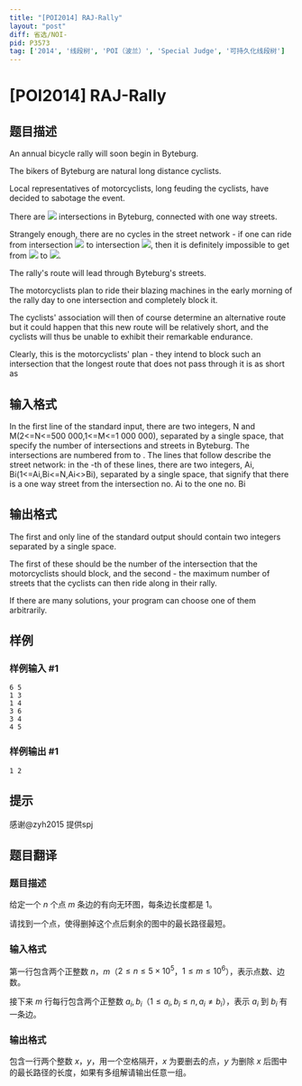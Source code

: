 ```yaml
---
title: "[POI2014] RAJ-Rally"
layout: "post"
diff: 省选/NOI-
pid: P3573
tag: ['2014', '线段树', 'POI（波兰）', 'Special Judge', '可持久化线段树']
---
```

# [POI2014] RAJ-Rally
## 题目描述

  An annual bicycle rally will soon begin in Byteburg.

The bikers of Byteburg are natural long distance cyclists.

Local representatives of motorcyclists, long feuding the cyclists,  have decided to sabotage the event.

There are ![](http://main.edu.pl/images/OI21/raj-en-tex.1.png) intersections in Byteburg, connected with one way streets.

Strangely enough, there are no cycles in the street network - if one can ride from  intersection ![](http://main.edu.pl/images/OI21/raj-en-tex.2.png) to intersection ![](http://main.edu.pl/images/OI21/raj-en-tex.3.png), then it is definitely impossible to get from ![](http://main.edu.pl/images/OI21/raj-en-tex.4.png) to ![](http://main.edu.pl/images/OI21/raj-en-tex.5.png).

The rally's route will lead through Byteburg's streets.

The motorcyclists plan to ride their blazing machines in the early morning of the rally day  to one intersection and completely block it.

The cyclists' association will then of course determine an alternative route  but it could happen that this new route will be relatively short,  and the cyclists will thus be unable to exhibit their remarkable endurance.

Clearly, this is the motorcyclists' plan - they intend to block such an intersection  that the longest route that does not pass through it is as short as 

## 输入格式

In the first line of the standard input, there are two integers, N and M(2<=N<=500 000,1<=M<=1 000 000), separated by a single space, that specify the number of intersections and streets in Byteburg. The intersections are numbered from   to  . The   lines that follow describe the street network: in the  -th of these lines, there are two integers, Ai, Bi(1<=Ai,Bi<=N,Ai<>Bi), separated by a single space, that signify that there is a one way street from the intersection no. Ai to the one no. Bi

## 输出格式

The first and only line of the standard output should contain two integers separated by a single space.

The first of these should be the number of the intersection that the motorcyclists should block,  and the second - the maximum number of streets that the cyclists can then ride along in their rally.

If there are many solutions, your program can choose one of them arbitrarily.
## 样例

### 样例输入 #1
```
6 5
1 3
1 4
3 6
3 4
4 5

```
### 样例输出 #1
```
1 2

```
## 提示

感谢@zyh2015 提供spj

## 题目翻译

### 题目描述

给定一个 $n$ 个点 $m$ 条边的有向无环图，每条边长度都是 $1$。

请找到一个点，使得删掉这个点后剩余的图中的最长路径最短。

### 输入格式

第一行包含两个正整数 $n$，$m$（$2\le n\le5\times10^5$，$1\le m\le10^6$），表示点数、边数。

接下来 $m$ 行每行包含两个正整数 $a_i,b_i$（$1\le a_i,b_i\le n,a_i\ne b_i$），表示 $a_i$ 到 $b_i$ 有一条边。

### 输出格式

包含一行两个整数 $x$，$y$，用一个空格隔开，$x$ 为要删去的点，$y$ 为删除 $x$ 后图中的最长路径的长度，如果有多组解请输出任意一组。
